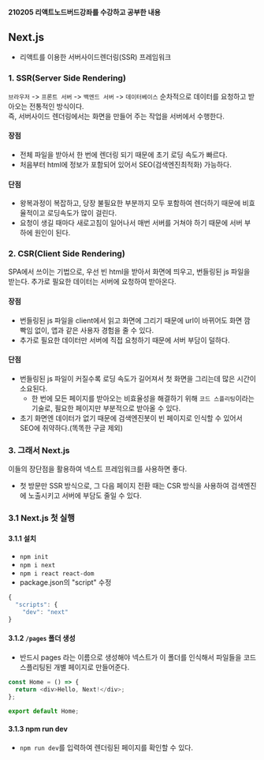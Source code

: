 #### 210205 리액트노드버드강좌를 수강하고 공부한 내용
## Next.js
- 리액트를 이용한 서버사이드렌더링(SSR) 프레임워크
### 1. SSR(Server Side Rendering)
`브라우저` -> `프론트 서버` -> `백엔드 서버` -> `데이터베이스` 순차적으로 데이터를 요청하고 받아오는 전통적인 방식이다.  
즉, 서버사이드 렌더링에서는 화면을 만들어 주는 작업을 서버에서 수행한다.
#### 장점
  - 전체 파일을 받아서 한 번에 렌더링 되기 때문에 초기 로딩 속도가 빠르다.
  - 처음부터 html에 정보가 포함되어 있어서 SEO(검색엔진최적화) 가능하다.
#### 단점
  - 왕복과정이 복잡하고, 당장 불필요한 부분까지 모두 포함하여 렌더하기 때문에 비효율적이고 로딩속도가 많이 걸린다.
  - 요청이 생길 때마다 새로고침이 일어나서 매번 서버를 거쳐야 하기 때문에 서버 부하에 원인이 된다.
### 2. CSR(Client Side Rendering)
SPA에서 쓰이는 기법으로, 우선 빈 html을 받아서 화면에 띄우고, 번들링된 js 파일을 받는다. 추가로 필요한 데이터는 서버에 요청하여 받아온다.
#### 장점
  - 번들링된 js 파일을 client에서 읽고 화면에 그리기 때문에 url이 바뀌어도 화면 깜빡임 없이, 앱과 같은 사용자 경험을 줄 수 있다.
  - 추가로 필요한 데이터만 서버에 직접 요청하기 때문에 서버 부담이 덜하다.
#### 단점
  - 번들링된 js 파일이 커질수록 로딩 속도가 길어져서 첫 화면을 그리는데 많은 시간이 소요된다.
    - 한 번에 모든 페이지를 받아오는 비효율성을 해결하기 위해 `코드 스플리팅`이라는 기술로, 필요한 페이지만 부분적으로 받아올 수 있다.
  - 초기 화면엔 데이터가 없기 때문에 검색엔진봇이 빈 페이지로 인식할 수 있어서 SEO에 취약하다.(똑똑한 구글 제외)
### 3. 그래서 Next.js
이들의 장단점을 활용하여 넥스트 프레임워크를 사용하면 좋다.
  - 첫 방문만 SSR 방식으로, 그 다음 페이지 전환 때는 CSR 방식을 사용하여 검색엔진에 노출시키고 서버에 부담도 줄일 수 있다.
### 3.1 Next.js 첫 실행
#### 3.1.1 설치
- `npm init`
- `npm i next`
- `npm i react react-dom`
- package.json의 "script" 수정 
```javascript
{
  "scripts": {
    "dev": "next"
}

```
#### 3.1.2 `/pages` 폴더 생성
- 반드시 pages 라는 이름으로 생성해야 넥스트가 이 폴더를 인식해서 파일들을 코드스플리팅된 개별 페이지로 만들어준다.
```javascript
const Home = () => {
  return <div>Hello, Next!</div>;
};

export default Home;
```
#### 3.1.3 npm run dev
- `npm run dev`를 입력하여 렌더링된 페이지를 확인할 수 있다.
